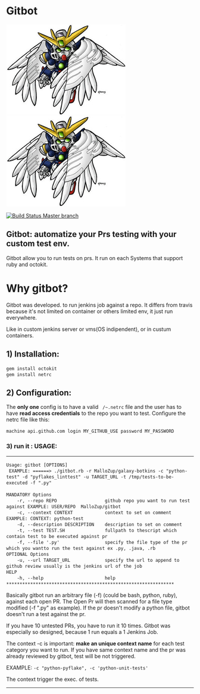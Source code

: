 # Gitbot
![GUNDAM image](help/gundam.jpg)
![GUNDAM image](help/gundam.jpg)

[![Build Status Master branch](https://travis-ci.org/MalloZup/gitbot.svg?branch=master)](https://travis-ci.org/MalloZup/gitbot)

## Gitbot: automatize your Prs testing with your custom test env.
Gitbot allow you to run tests on prs. It run on each Systems that support ruby and octokit.

# Why gitbot?

Gitbot was developed. to run jenkins job against a repo.
It differs from travis because it's not limited on container or others limited env, it just run everywhere.

Like in custom jenkins server or vms(OS indipendent), or in custum containers.


## 1) Installation:

```console
gem install octokit
gem install netrc
```

## 2) Configuration:

The **only one** config is to have a valid ``` /~.netrc``` file and the user has to have **read access credentials** to the repo you want to test.
Configure the netrc file like this:

```
machine api.github.com login MY_GITHUB_USE password MY_PASSWORD
```

### 3) run it : USAGE:
************************************************
```console
Usage: gitbot [OPTIONS] 
 EXAMPLE: ======> ./gitbot.rb -r MalloZup/galaxy-botkins -c "python-test" -d "pyflakes_linttest" -u TARGET_URL -t /tmp/tests-to-be-executed -f ".py"

MANDATORY Options
    -r, --repo REPO                  github repo you want to run test against EXAMPLE: USER/REPO  MalloZup/gitbot
    -c, --context CONTEXT            context to set on comment EXAMPLE: CONTEXT: python-test
    -d, --description DESCRIPTION    description to set on comment
    -t, --test TEST.SH               fullpath to thescript which contain test to be executed against pr
    -f, --file '.py'                 specify the file type of the pr which you wantto run the test against ex .py, .java, .rb
OPTIONAL Options
    -u, --url TARGET_URL             specify the url to append to github review usually is the jenkins url of the job
HELP
    -h, --help                       help
***************************************************************

```

Basically gitbot run an arbitrary file (-f) (could be bash, python, ruby), against each open PR.
The Open Pr will then scanned for a file type modified (-f ".py" as example). If the pr doesn't modify a python file, gitbot doesn't run a test against the pr.

If you have 10 untested PRs, you have to run it 10 times. 
Gitbot was especially so designed, because 1 run equals a 1 Jenkins Job.

The context  -c  is important: **make an unique context name** for each test category you want to run.
If you have same context name and the pr was already reviewed by gitbot, test will be not triggered.

EXAMPLE: 
```-c "python-pyflake", -c 'python-unit-tests'```

The context trigger the exec. of tests.


************************************************
